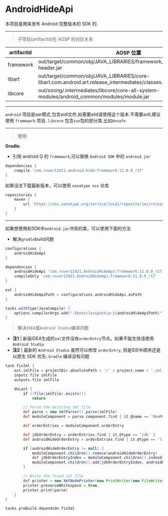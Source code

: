 # AndroidHideApi

本项目是用来发布 Android 完整版本的 SDK 的.

---
> 子项目(artifactId)在 AOSP 的对应关系

artifactId          | AOSP 位置
--------------------|------------------
framework           | out/target/common/obj/JAVA_LIBRARIES/framework_intermediates/classes-header.jar
libart              | out/target/common/obj/JAVA_LIBRARIES/core-libart.com.android.art.release_intermediates/classes.jar
libcore             | out/soong/.intermediates/libcore/core-all-system-modules/android_common/modules/module.jar

---

`android` 项目是aar模式,包含aidl文件,如需要aild请使用这个版本.不需要aidl,建议使用 `framework` 项目.
`libcore` 包含`sun`包的部分类.比如`Unsafe`

---

> 使用:

**Gradle**:

- 引用 android Q 的  `framework`,可以替换 `Android SDK` 中的 `android.jar`
``` groovy
dependencies {
    compile 'com.rover12421.android.hide:framework:11.0.0_r17'
}
```

如果没法下载最新版本，可以使用 `sonatype oss` 仓库

``` groovy
repositories {
    maven { 
        url 'https://oss.sonatype.org/service/local/repositories/releases/content/' 
    }
}
```

---

如果想使用和SDK中`android.jar`冲突的类，可以使用下面的方法

- 解决`gradle`build问题
``` groovy
configurations {
    androidHideApi
}

dependencies {
    androidHideApi 'com.rover12421.AndroidHideApi:framework:11.0.0_r17'
    compileOnly 'com.rover12421.AndroidHideApi:framework:11.0.0_r17'
}

ext {
    androidHideApiPath = configurations.androidHideApi.asPath
}

tasks.withType(JavaCompile) {
    options.compilerArgs.add("-Xbootclasspath/p:${androidHideApiPath}")
}
```

> 解决`IDEA`或`Android Studio`编译问题

- **注1** | 新版IDEA生成的`iml`文件没有`orderEntry`节点。如果不能生效请使用`Android Studio`
- **注2** | 最新的 `Android Studio` 虽然可以修改 `orderEntry`, 但是IDE中顺序还是以原生 SDK 优先. `Gradle` 编译没有问题


``` groovy
task fixIml {
    ext.imlFile = projectDir.absolutePath + '/' + project.name + '.iml'
    inputs.file imlFile
    outputs.file imlFile

    doLast {
        if (!file(imlFile).exists())
            return

        // Parse the existing iml file
        def parse = new XmlParser().parse(imlFile)
        def moduleComponent = parse.component.find { it.@name == 'NewModuleRootManager' }

        def orderEntries = moduleComponent.orderEntry

        def jdkOrderEntry = orderEntries.find { it.@type == 'jdk' }
        def androidHideOrderEntry = orderEntries.find { it.@type == 'library' && it.@name.startsWith('Gradle: com.rover12421.AndroidHideApi:framework') }

        if (androidHideOrderEntry != null) {
            moduleComponent.children().remove(androidHideOrderEntry)
            def jdkOrderEntryIndex = moduleComponent.children().indexOf(jdkOrderEntry)
            moduleComponent.children().add(jdkOrderEntryIndex, androidHideOrderEntry)
        }

        // Write the fixed iml file
        def printer = new XmlNodePrinter(new PrintWriter(new FileWriter(imlFile)))
        printer.preserveWhitespace = true
        printer.print(parse)
    }
}

tasks.preBuild.dependsOn fixIml
```